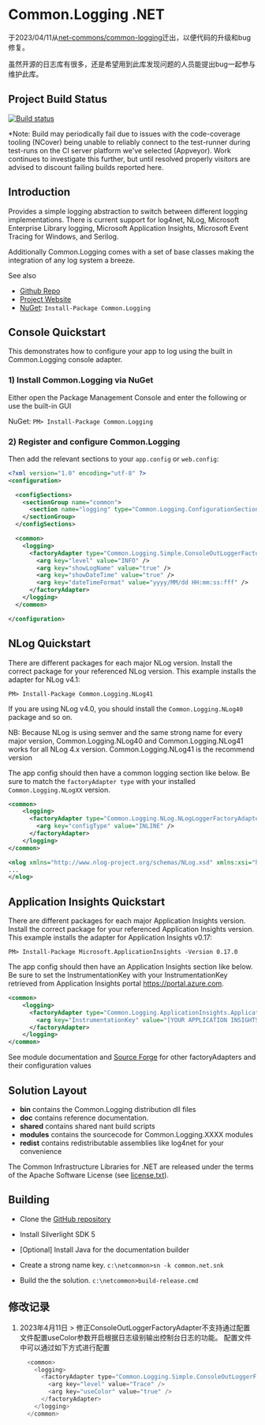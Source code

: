 # Common.Logging .NET

于2023/04/11从[net-commons/common-logging](https://github.com/net-commons/common-logging)迁出，以便代码的升级和bug修复。

虽然开源的日志库有很多，还是希望用到此库发现问题的人员能提出bug一起参与维护此库。

## Project Build Status

[![Build status](https://ci.appveyor.com/api/projects/status/nyht5oguhan7gk2c/branch/master?svg=true)](https://ci.appveyor.com/project/sbohlen/common-logging/branch/master)

*Note: Build may periodically fail due to issues with the code-coverage tooling (NCover) being unable to reliably connect to the test-runner during test-runs on the CI server platform we've selected (Appveyor).  Work continues to investigate this further, but until resolved properly visitors are advised to discount failing builds reported here. 

## Introduction

Provides a simple logging abstraction to switch between different logging implementations.
There is current support for log4net, NLog, Microsoft Enterprise Library logging, Microsoft Application Insights, Microsoft Event Tracing for Windows, and Serilog.

Additionally Common.Logging comes with a set of base classes making the integration of any log system a breeze.

See also

* [Github Repo](http://github.com/net-commons/common-logging)
* [Project Website](http://net-commons.github.io/common-logging)
* [NuGet](https://www.nuget.org/packages/Common.Logging/): `Install-Package Common.Logging` 

## Console Quickstart
This demonstrates how to configure your app to log using the built in Common.Logging console adapter.

### 1) Install Common.Logging via NuGet
Either open the Package Management Console and enter the following or use the built-in GUI

NuGet: `PM> Install-Package Common.Logging` 

### 2) Register and configure Common.Logging
Then add the relevant sections to your `app.config` or `web.config`:

```xml
<?xml version="1.0" encoding="utf-8" ?>
<configuration>

  <configSections>
    <sectionGroup name="common">
      <section name="logging" type="Common.Logging.ConfigurationSectionHandler, Common.Logging" />
    </sectionGroup>
  </configSections>

  <common>
    <logging>
      <factoryAdapter type="Common.Logging.Simple.ConsoleOutLoggerFactoryAdapter, Common.Logging">
        <arg key="level" value="INFO" />
        <arg key="showLogName" value="true" />
        <arg key="showDateTime" value="true" />
        <arg key="dateTimeFormat" value="yyyy/MM/dd HH:mm:ss:fff" />
      </factoryAdapter>
    </logging>
  </common>

</configuration>
```

## NLog Quickstart
There are different packages for each major NLog version. Install the correct package for your referenced NLog version. This example installs the adapter for NLog v4.1:

    PM> Install-Package Common.Logging.NLog41

If you are using NLog v4.0, you should install the `Common.Logging.NLog40` package and so on.  

NB: Because NLog is using semver and the same strong name for every major version, Common.Logging.NLog40 and Common.Logging.NLog41 works for all NLog 4.x version. Common.Logging.NLog41 is the recommend version

The app config should then have a common logging section like below. Be sure to match the `factoryAdapter type` with your installed `Common.Logging.NLogXX` version. 

```xml
<common>
    <logging>
      <factoryAdapter type="Common.Logging.NLog.NLogLoggerFactoryAdapter, Common.Logging.NLog41">
    	<arg key="configType" value="INLINE" />
      </factoryAdapter>
    </logging>
</common>

<nlog xmlns="http://www.nlog-project.org/schemas/NLog.xsd" xmlns:xsi="http://www.w3.org/2001/XMLSchema-instance">
...
</nlog>
```

## Application Insights Quickstart
There are different packages for each major Application Insights version. Install the correct package for your referenced Application Insights version. This example installs the adapter for Application Insights v0.17:

    PM> Install-Package Microsoft.ApplicationInsights -Version 0.17.0

The app config should then have an Application Insights section like below. Be sure to set the InstrumentationKey with your InstrumentationKey retrieved from Application Insights portal https://portal.azure.com.

```xml
<common>
    <logging>
      <factoryAdapter type="Common.Logging.ApplicationInsights.ApplicationInsightsLoggerFactoryAdapter, Common.Logging.ApplicationInsights">
    	<arg key="InstrumentationKey" value="[YOUR APPLICATION INSIGHTS INSTRUMENTATION KEY]" />
      </factoryAdapter>
    </logging>
</common>
```

See module documentation and [Source Forge](http://netcommon.sf.net/) for other factoryAdapters and their configuration values


## Solution Layout

* **bin** contains the Common.Logging distribution dll files
* **doc** contains reference documentation.
* **shared** contains shared nant build scripts
* **modules** contains the sourcecode for Common.Logging.XXXX modules
* **redist** contains redistributable assemblies like log4net for your convenience

The Common Infrastructure Libraries for .NET are released under the terms of the Apache Software License (see [license.txt](license.txt)).

## Building

* Clone the [GitHub repository](https://github.com/net-commons/common-logging) 

* Install Silverlight SDK 5

* [Optional] Install Java for the documentation builder

* Create a strong name key. `c:\netcommon>sn -k common.net.snk`

* Build the the solution. `c:\netcommon>build-release.cmd`

## 修改记录

1. 2023年4月11日 > 修正ConsoleOutLoggerFactoryAdapter不支持通过配置文件配置useColor参数开启根据日志级别输出控制台日志的功能。
   配置文件中可以通过如下方式进行配置
   
   ```C#
     <common>
       <logging>
         <factoryAdapter type="Common.Logging.Simple.ConsoleOutLoggerFactoryAdapter, Common.Logging">
           <arg key="level" value="Trace" />
           <arg key="useColor" value="true" />
         </factoryAdapter>
       </logging>
     </common>
   ```
   
   

